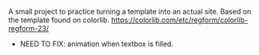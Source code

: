A small project to practice turning a template into an actual site. Based on the template found on colorlib. https://colorlib.com/etc/regform/colorlib-regform-23/

* NEED TO FIX: animation when textbox is filled.